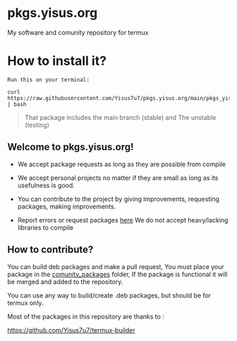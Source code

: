 # pkgs.yisus.org
My software and comunity repository for termux 

# How to install it? 
`Run this on your terminal:`

```
curl https://raw.githubusercontent.com/Yisus7u7/pkgs.yisus.org/main/pkgs_yisus_install.sh | bash
```

> That package includes the main branch (stable) and 
The unstable (testing)

## Welcome to pkgs.yisus.org! 

- We accept package requests as long as they are possible from 
compile

- We accept personal projects no matter if they are small 
as long as its usefulness is good. 

- You can contribute to the project by giving improvements, requesting packages, 
making improvements. 

- Report errors or request packages [here](https://github.com/Yisus7u7/pkgs.yisus.org/issues) 
We do not accept heavy/lacking libraries to compile 

## How to contribute? 

You can build deb packages and make a pull request, 
You must place your package in the [comunity_packages](https://github.com/Yisus7u7/pkgs.yisus.org/tree/main/comunity_packages) folder, 
If the package is functional it will be merged and added 
to the repository. 

You can use any way to build/create .deb packages, but 
should be for termux only. 

Most of the packages in this repository are thanks to :

https://github.com/Yisus7u7/termux-builder

